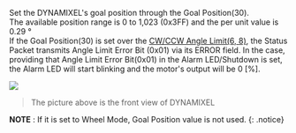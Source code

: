 Set the DYNAMIXEL's goal position through the Goal Position(30).  
The available position range is 0 to 1,023 (0x3FF) and the per unit value is 0.29 &deg;  
If the Goal Position(30) is set over the [CW/CCW Angle Limit(6, 8)](#cwccw-angle-limit6-8), the Status Packet transmits Angle Limit Error Bit (0x01) via its ERROR field. In the case, providing that Angle Limit Error Bit(0x01) in the Alarm LED/Shutdown is set, the Alarm LED will start blinking and the motor's output will be 0 [%].

![](/assets/images/dxl/dx/dx_series_goal_position.png)

> The picture above is the front view of DYNAMIXEL

**NOTE** : If it is set to Wheel Mode, Goal Position value is not used.
{: .notice}
